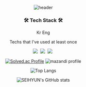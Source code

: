 <div align="center">

![header](https://capsule-render.vercel.app/api?type=waving&color=auto&height=200&section=header&text=Sei%20Hyun%20Choi&fontSize=50&fontAlign=50&animation=twinkling&text-color=black)


<h3 align="center">🛠 Tech Stack 🛠</h3>

<p align="center">Kr Eng</p>

<p align="center"> Techs that I've used at least once </p>

<p align="center">
  <img src="https://img.shields.io/badge/Python-3766AB?style=flat-square&logo=Python&logoColor=white"/></a>&nbsp 
  <img src="https://img.shields.io/badge/Java-007396?style=flat-square&logo=Java&logoColor=white"/></a>&nbsp 
  <img src="https://img.shields.io/badge/Mysql-E6B91E?style=flat-square&logo=MySql&logoColor=white"/></a>&nbsp 
</p>





[![Solved.ac Profile](http://mazassumnida.wtf/api/generate_badge?boj=seok9924)](https://solved.ac/seok9924)
![mazandi profile](http://mazandi.herokuapp.com/api?handle={seok9924}&theme=warm)

  
![Top Langs](https://github-readme-stats.vercel.app/api/top-langs/?username=seok9924&langs_count=3&layout=compact)
</br>

![SEIHYUN's GitHub stats](https://github-readme-stats.vercel.app/api?username=seok9924&show_icons=true&theme=tokyonight)


</div>

